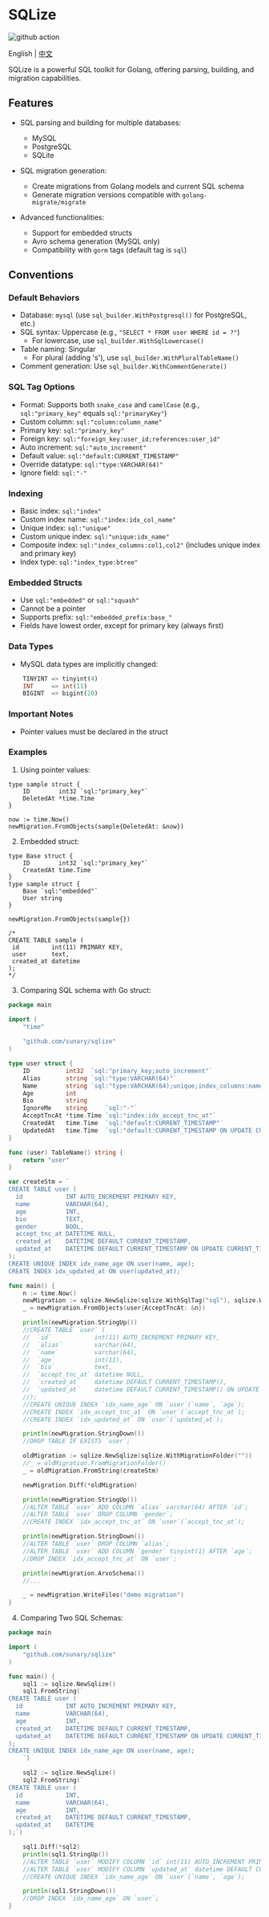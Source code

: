 # SQLize

![github action](https://github.com/sunary/sqlize/actions/workflows/go.yml/badge.svg)

English | [中文](README_zh.md)

SQLize is a powerful SQL toolkit for Golang, offering parsing, building, and migration capabilities.

## Features

- SQL parsing and building for multiple databases:
  - MySQL
  - PostgreSQL
  - SQLite

- SQL migration generation:
  - Create migrations from Golang models and current SQL schema
  - Generate migration versions compatible with `golang-migrate/migrate`

- Advanced functionalities:
  - Support for embedded structs
  - Avro schema generation (MySQL only)
  - Compatibility with `gorm` tags (default tag is `sql`)

## Conventions

### Default Behaviors

- Database: `mysql` (use `sql_builder.WithPostgresql()` for PostgreSQL, etc.)
- SQL syntax: Uppercase (e.g., `"SELECT * FROM user WHERE id = ?"`)
  - For lowercase, use `sql_builder.WithSqlLowercase()`
- Table naming: Singular
  - For plural (adding 's'), use `sql_builder.WithPluralTableName()`
- Comment generation: Use `sql_builder.WithCommentGenerate()`

### SQL Tag Options

- Format: Supports both `snake_case` and `camelCase` (e.g., `sql:"primary_key"` equals `sql:"primaryKey"`)
- Custom column: `sql:"column:column_name"`
- Primary key: `sql:"primary_key"`
- Foreign key: `sql:"foreign_key:user_id;references:user_id"`
- Auto increment: `sql:"auto_increment"`
- Default value: `sql:"default:CURRENT_TIMESTAMP"`
- Override datatype: `sql:"type:VARCHAR(64)"`
- Ignore field: `sql:"-"`

### Indexing

- Basic index: `sql:"index"`
- Custom index name: `sql:"index:idx_col_name"`
- Unique index: `sql:"unique"`
- Custom unique index: `sql:"unique:idx_name"`
- Composite index: `sql:"index_columns:col1,col2"` (includes unique index and primary key)
- Index type: `sql:"index_type:btree"`

### Embedded Structs

- Use `sql:"embedded"` or `sql:"squash"`
- Cannot be a pointer
- Supports prefix: `sql:"embedded_prefix:base_"`
- Fields have lowest order, except for primary key (always first)

### Data Types

- MySQL data types are implicitly changed:

```sql
	TINYINT => tinyint(4)
	INT     => int(11)
	BIGINT  => bigint(20)
```

### Important Notes

- Pointer values must be declared in the struct

### Examples

1. Using pointer values:

```golang
type sample struct {
	ID        int32 `sql:"primary_key"`
	DeletedAt *time.Time
}

now := time.Now()
newMigration.FromObjects(sample{DeletedAt: &now})
```

2. Embedded struct:

```golang
type Base struct {
	ID        int32 `sql:"primary_key"`
	CreatedAt time.Time
}
type sample struct {
	Base `sql:"embedded"`
	User string
}

newMigration.FromObjects(sample{})

/*
CREATE TABLE sample (
 id         int(11) PRIMARY KEY,
 user       text,
 created_at datetime
);
*/
```

3. Comparing SQL schema with Go struct:

```go
package main

import (
	"time"
	
	"github.com/sunary/sqlize"
)

type user struct {
	ID          int32  `sql:"primary_key;auto_increment"`
	Alias       string `sql:"type:VARCHAR(64)"`
	Name        string `sql:"type:VARCHAR(64);unique;index_columns:name,age"`
	Age         int
	Bio         string
	IgnoreMe    string     `sql:"-"`
	AcceptTncAt *time.Time `sql:"index:idx_accept_tnc_at"`
	CreatedAt   time.Time  `sql:"default:CURRENT_TIMESTAMP"`
	UpdatedAt   time.Time  `sql:"default:CURRENT_TIMESTAMP ON UPDATE CURRENT_TIMESTAMP;index:idx_updated_at"`
}

func (user) TableName() string {
	return "user"
}

var createStm = `
CREATE TABLE user (
  id            INT AUTO_INCREMENT PRIMARY KEY,
  name          VARCHAR(64),
  age           INT,
  bio           TEXT,
  gender        BOOL,
  accept_tnc_at DATETIME NULL,
  created_at    DATETIME DEFAULT CURRENT_TIMESTAMP,
  updated_at    DATETIME DEFAULT CURRENT_TIMESTAMP ON UPDATE CURRENT_TIMESTAMP
);
CREATE UNIQUE INDEX idx_name_age ON user(name, age);
CREATE INDEX idx_updated_at ON user(updated_at);`

func main() {
	n := time.Now()
	newMigration := sqlize.NewSqlize(sqlize.WithSqlTag("sql"), sqlize.WithMigrationFolder(""))
	_ = newMigration.FromObjects(user{AcceptTncAt: &n})

	println(newMigration.StringUp())
	//CREATE TABLE `user` (
	//	`id`            int(11) AUTO_INCREMENT PRIMARY KEY,
	//	`alias`         varchar(64),
	//	`name`          varchar(64),
	//	`age`           int(11),
	//	`bio`           text,
	//	`accept_tnc_at` datetime NULL,
	//	`created_at`    datetime DEFAULT CURRENT_TIMESTAMP(),
	//	`updated_at`    datetime DEFAULT CURRENT_TIMESTAMP() ON UPDATE CURRENT_TIMESTAMP()
	//);
	//CREATE UNIQUE INDEX `idx_name_age` ON `user`(`name`, `age`);
	//CREATE INDEX `idx_accept_tnc_at` ON `user`(`accept_tnc_at`);
	//CREATE INDEX `idx_updated_at` ON `user`(`updated_at`);

	println(newMigration.StringDown())
	//DROP TABLE IF EXISTS `user`;

	oldMigration := sqlize.NewSqlize(sqlize.WithMigrationFolder(""))
	//_ = oldMigration.FromMigrationFolder()
	_ = oldMigration.FromString(createStm)

	newMigration.Diff(*oldMigration)

	println(newMigration.StringUp())
	//ALTER TABLE `user` ADD COLUMN `alias` varchar(64) AFTER `id`;
	//ALTER TABLE `user` DROP COLUMN `gender`;
	//CREATE INDEX `idx_accept_tnc_at` ON `user`(`accept_tnc_at`);

	println(newMigration.StringDown())
	//ALTER TABLE `user` DROP COLUMN `alias`;
	//ALTER TABLE `user` ADD COLUMN `gender` tinyint(1) AFTER `age`;
	//DROP INDEX `idx_accept_tnc_at` ON `user`;

	println(newMigration.ArvoSchema())
	//...

	_ = newMigration.WriteFiles("demo migration")
}
```

4. Comparing Two SQL Schemas:

```go
package main

import (
	"github.com/sunary/sqlize"
)

func main() {
	sql1 := sqlize.NewSqlize()
	sql1.FromString(`
CREATE TABLE user (
  id            INT AUTO_INCREMENT PRIMARY KEY,
  name          VARCHAR(64),
  age           INT,
  created_at    DATETIME DEFAULT CURRENT_TIMESTAMP,
  updated_at    DATETIME DEFAULT CURRENT_TIMESTAMP ON UPDATE CURRENT_TIMESTAMP
);
CREATE UNIQUE INDEX idx_name_age ON user(name, age);
	`)

	sql2 := sqlize.NewSqlize()
	sql2.FromString(`
CREATE TABLE user (
  id            INT,
  name          VARCHAR(64),
  age           INT,
  created_at    DATETIME DEFAULT CURRENT_TIMESTAMP,
  updated_at    DATETIME
);`)

	sql1.Diff(*sql2)
	println(sql1.StringUp())
	//ALTER TABLE `user` MODIFY COLUMN `id` int(11) AUTO_INCREMENT PRIMARY KEY;
	//ALTER TABLE `user` MODIFY COLUMN `updated_at` datetime DEFAULT CURRENT_TIMESTAMP() ON UPDATE CURRENT_TIMESTAMP();
	//CREATE UNIQUE INDEX `idx_name_age` ON `user`(`name`, `age`);

	println(sql1.StringDown())
	//DROP INDEX `idx_name_age` ON `user`;
}
```